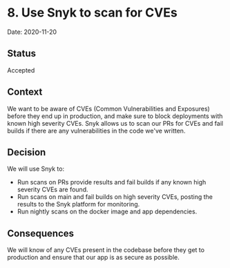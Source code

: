 # 8. Use Snyk to scan for CVEs

Date: 2020-11-20

## Status

Accepted

## Context

We want to be aware of CVEs (Common Vulnerabilities and Exposures) before they
end up in production, and make sure to block deployments with known high
severity CVEs. Snyk allows us to scan our PRs for CVEs and fail builds if there
are any vulnerabilities in the code we've written.

## Decision

We will use Snyk to:

- Run scans on PRs provide results and fail builds if any known high severity
  CVEs are found.
- Run scans on main and fail builds on high severity CVEs, posting the results
  to the Snyk platform for monitoring.
- Run nightly scans on the docker image and app dependencies.

## Consequences

We will know of any CVEs present in the codebase before they get to production
and ensure that our app is as secure as possible.
